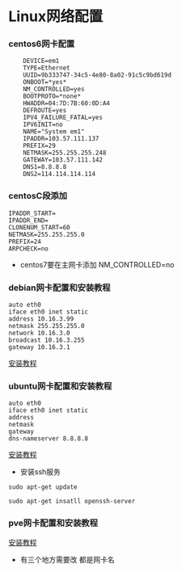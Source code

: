 # Linux网络配置
### centos6网卡配置

```
	DEVICE=em1
	TYPE=Ethernet
	UUID=9b333747-34c5-4e80-8a02-91c5c9bd619d
	ONBOOT=*yes*
	NM_CONTROLLED=yes
	BOOTPROTO=*none*
	HWADDR=04:7D:7B:60:0D:A4
	DEFROUTE=yes
	IPV4_FAILURE_FATAL=yes
	IPV6INIT=no
	NAME="System em1"
	IPADDR=103.57.111.137
	PREFIX=29
	NETMASK=255.255.255.248
	GATEWAY=103.57.111.142
	DNS1=8.8.8.8
	DNS2=114.114.114.114

```
### centosC段添加
```
IPADDR_START=
IPADDR_END=
CLONENUM_START=60
NETMASK=255.255.255.0
PREFIX=24
ARPCHECK=no

```
*	centos7要在主网卡添加  NM_CONTROLLED=no

### debian网卡配置和安装教程


```
auto eth0
iface eth0 inet static
address 10.16.3.99
netmask 255.255.255.0
network 10.16.3.0
broadcast 10.16.3.255
gateway 10.16.3.1
```
[安装教程](https://www.jb51.net/os/618680.html)

### ubuntu网卡配置和安装教程
```
auto eth0
iface eth0 inet static
address 
netmask 
gateway 
dns-nameserver 8.8.8.8 
```
[安装教程](https://blog.csdn.net/baidu_36602427/article/details/86548203#2_52)

- 安装ssh服务

```sudo apt-get update```

```sudo apt-get insatll openssh-server```

### pve网卡配置和安装教程
[安装教程](http://www.myxzy.com/m/?post=144)

*    有三个地方需要改 都是网卡名